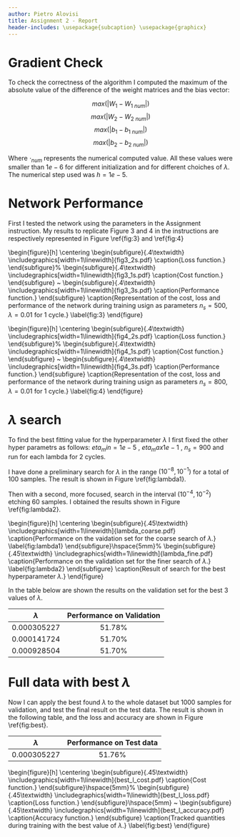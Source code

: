```yaml
---
author: Pietro Alovisi
title: Assignment 2 - Report
header-includes: \usepackage{subcaption} \usepackage{graphicx}
---
```



# Gradient Check

To check the correctness of the algorithm I computed the maximum of the absolute value of the difference of the weight matrices and the bias vector:

$$
max(|W_1-W_{1\ num}|)
$$
$$
max(|W_2-W_{2\ num}|)
$$
$$
max(|b_1-b_{1\ num}|)
$$
$$
max(|b_2-b_{2\ num}|)
$$

Where $\cdot_{num}$ represents the numerical computed value. All these values were smaller than $1e-6$ for different initialization and for different choiches of $\lambda$. The numerical step used was $h=1e-5$.


# Network Performance

First I tested the network using the parameters in the Assignment instruction. My results to replicate Figure 3 and 4 in the instructions are respectively represented in Figure \ref{fig:3} and \ref{fig:4}


\begin{figure}[h]
\centering
\begin{subfigure}{.4\textwidth}
  \includegraphics[width=1\linewidth]{fig3_2s.pdf}
  \caption{Loss function.}
\end{subfigure}%
\begin{subfigure}{.4\textwidth}
  \includegraphics[width=1\linewidth]{fig3_1s.pdf}
  \caption{Cost function.}
\end{subfigure}
~
\begin{subfigure}{.4\textwidth}
  \includegraphics[width=1\linewidth]{fig3_3s.pdf}
  \caption{Performance function.}
\end{subfigure}
\caption{Representation of the cost, loss and performance of the network during training usign as parameters $n_s=500$, $\lambda=0.01$ for 1 cycle.}
\label{fig:3}
\end{figure}

\begin{figure}[h]
  \centering
\begin{subfigure}{.4\textwidth}
  \includegraphics[width=1\linewidth]{fig4_2s.pdf}
  \caption{Loss function.}
\end{subfigure}%
\begin{subfigure}{.4\textwidth}
  \includegraphics[width=1\linewidth]{fig4_1s.pdf}
  \caption{Cost function.}
\end{subfigure}
~
\begin{subfigure}{.4\textwidth}
  \includegraphics[width=1\linewidth]{fig4_3s.pdf}
  \caption{Performance function.}
\end{subfigure}
\caption{Representation of the cost, loss and performance of the network during training usign as parameters $n_s=800$, $\lambda=0.01$ for 1 cycle.}
\label{fig:4}
\end{figure}



# $\lambda$ search

To find the best fitting value for the hyperparameter $\lambda$ I first fixed the other hyper parametrs as follows: $eta_min=1e-5 \ ,\ eta_max1e-1 \ ,\ n_s = 900$ and run for each lambda for 2 cycles.

I have done a preliminary search for $\lambda$ in the range $(10^{-8},10^{-1})$ for a total of 100 samples. The result is shown in Figure \ref{fig:lambda1}.

Then with a second, more focused, search in the interval $(10^{-4},10^{-2})$ etching 60 samples. I obtained the results shown in Figure \ref{fig:lambda2}.


\begin{figure}[h]
\centering
\begin{subfigure}{.45\textwidth}
\includegraphics[width=1\linewidth]{lambda_coarse.pdf}
\caption{Performance on the vaidation set for the coarse search of $\lambda$.}
\label{fig:lambda1}
\end{subfigure}\hspace{5mm}%
\begin{subfigure}{.45\textwidth}
\includegraphics[width=1\linewidth]{lambda_fine.pdf}
\caption{Performance on the validation set for the finer search of $\lambda$.}
\label{fig:lambda2}
\end{subfigure}
\caption{Result of search for the best hyperparameter $\lambda$.}
\end{figure}

In the table below are shown the results on the validation set for the best 3 values of $\lambda$.

| $\lambda$ | Performance on Validation    |
|:---------:|:----------------------------:|
| 0.000305227 |51.78\%                     |
| 0.000141724 |51.70\%                     |
| 0.000928504 |51.70\%                     |


# Full data with best $\lambda$

Now I can apply the best found $\lambda$ to the whole dataset but 1000 samples for validation, and test the final result on the test data.
The result is shown in the following table, and the loss and accuracy are shown in Figure \ref{fig:best}.

| $\lambda$ | Performance on Test data    |
|:---------:|:----------------------------:|
| 0.000305227 |51.76\%                     |



\begin{figure}[h]
\centering
\begin{subfigure}{.45\textwidth}
\includegraphics[width=1\linewidth]{best_l_cost.pdf}
\caption{Cost function.}
\end{subfigure}\hspace{5mm}%
\begin{subfigure}{.45\textwidth}
\includegraphics[width=1\linewidth]{best_l_loss.pdf}
\caption{Loss function.}
\end{subfigure}\hspace{5mm}
~
\begin{subfigure}{.45\textwidth}
\includegraphics[width=1\linewidth]{best_l_accuracy.pdf}
\caption{Accuracy function.}
\end{subfigure}
\caption{Tracked quantities during training with the best value of $\lambda$.}
\label{fig:best}
\end{figure}
